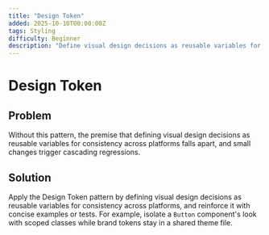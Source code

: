 ```yaml
---
title: "Design Token"
added: 2025-10-10T00:00:00Z
tags: Styling
difficulty: Beginner
description: "Define visual design decisions as reusable variables for consistency across platforms."
---
```

# Design Token

## Problem

Without this pattern, the premise that defining visual design decisions as reusable variables for consistency across platforms falls apart, and small changes trigger cascading regressions.

## Solution

Apply the Design Token pattern by defining visual design decisions as reusable variables for consistency across platforms, and reinforce it with concise examples or tests. For example, isolate a `Button` component's look with scoped classes while brand tokens stay in a shared theme file.
